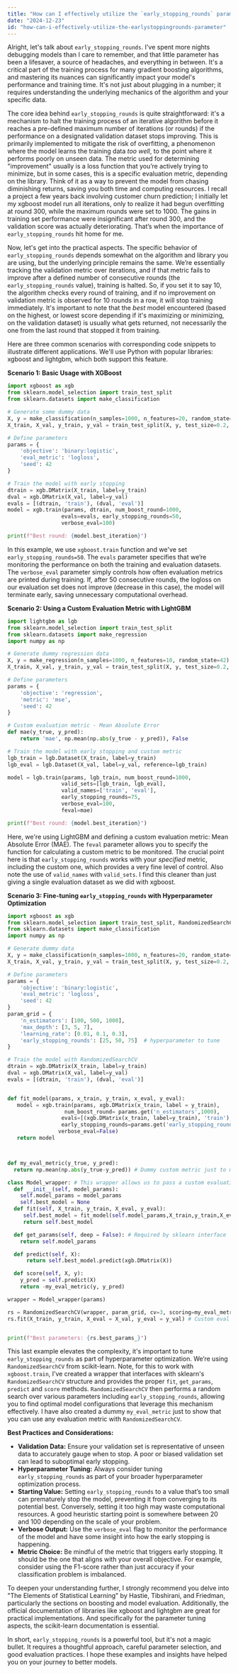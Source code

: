 ```yaml
---
title: "How can I effectively utilize the `early_stopping_rounds` parameter?"
date: "2024-12-23"
id: "how-can-i-effectively-utilize-the-earlystoppingrounds-parameter"
---
```


Alright, let's talk about `early_stopping_rounds`. I've spent more nights debugging models than I care to remember, and that little parameter has been a lifesaver, a source of headaches, and everything in between. It's a critical part of the training process for many gradient boosting algorithms, and mastering its nuances can significantly impact your model's performance and training time. It's not just about plugging in a number; it requires understanding the underlying mechanics of the algorithm and your specific data.

The core idea behind `early_stopping_rounds` is quite straightforward: it's a mechanism to halt the training process of an iterative algorithm before it reaches a pre-defined maximum number of iterations (or rounds) if the performance on a designated validation dataset stops improving. This is primarily implemented to mitigate the risk of overfitting, a phenomenon where the model learns the training data *too well*, to the point where it performs poorly on unseen data. The metric used for determining "improvement" usually is a loss function that you’re actively trying to minimize, but in some cases, this is a specific evaluation metric, depending on the library. Think of it as a way to prevent the model from chasing diminishing returns, saving you both time and computing resources. I recall a project a few years back involving customer churn prediction; I initially let my xgboost model run all iterations, only to realize it had begun overfitting at round 300, while the maximum rounds were set to 1000. The gains in training set performance were insignificant after round 300, and the validation score was actually deteriorating. That’s when the importance of `early_stopping_rounds` hit home for me.

Now, let's get into the practical aspects. The specific behavior of `early_stopping_rounds` depends somewhat on the algorithm and library you are using, but the underlying principle remains the same. We’re essentially tracking the validation metric over iterations, and if that metric fails to improve after a defined number of consecutive rounds (the `early_stopping_rounds` value), training is halted. So, if you set it to say 10, the algorithm checks every round of training, and if no improvement on validation metric is observed for 10 rounds in a row, it will stop training immediately. It's important to note that the *best* model encountered (based on the highest, or lowest score depending if it's maximizing or minimizing, on the validation dataset) is usually what gets returned, not necessarily the one from the last round that stopped it from training.

Here are three common scenarios with corresponding code snippets to illustrate different applications. We'll use Python with popular libraries: xgboost and lightgbm, which both support this feature.

**Scenario 1: Basic Usage with XGBoost**

```python
import xgboost as xgb
from sklearn.model_selection import train_test_split
from sklearn.datasets import make_classification

# Generate some dummy data
X, y = make_classification(n_samples=1000, n_features=20, random_state=42)
X_train, X_val, y_train, y_val = train_test_split(X, y, test_size=0.2, random_state=42)

# Define parameters
params = {
    'objective': 'binary:logistic',
    'eval_metric': 'logloss',
    'seed': 42
}

# Train the model with early stopping
dtrain = xgb.DMatrix(X_train, label=y_train)
dval = xgb.DMatrix(X_val, label=y_val)
evals = [(dtrain, 'train'), (dval, 'eval')]
model = xgb.train(params, dtrain, num_boost_round=1000,
                 evals=evals, early_stopping_rounds=50,
                 verbose_eval=100)

print(f"Best round: {model.best_iteration}")

```

In this example, we use `xgboost.train` function and we've set `early_stopping_rounds=50`. The `evals` parameter specifies that we’re monitoring the performance on both the training and evaluation datasets. The `verbose_eval` parameter simply controls how often evaluation metrics are printed during training. If, after 50 consecutive rounds, the logloss on our evaluation set does not improve (decrease in this case), the model will terminate early, saving unnecessary computational overhead.

**Scenario 2: Using a Custom Evaluation Metric with LightGBM**

```python
import lightgbm as lgb
from sklearn.model_selection import train_test_split
from sklearn.datasets import make_regression
import numpy as np

# Generate dummy regression data
X, y = make_regression(n_samples=1000, n_features=10, random_state=42)
X_train, X_val, y_train, y_val = train_test_split(X, y, test_size=0.2, random_state=42)

# Define parameters
params = {
    'objective': 'regression',
    'metric': 'mse',
    'seed': 42
}

# Custom evaluation metric - Mean Absolute Error
def mae(y_true, y_pred):
    return 'mae', np.mean(np.abs(y_true - y_pred)), False

# Train the model with early stopping and custom metric
lgb_train = lgb.Dataset(X_train, label=y_train)
lgb_eval = lgb.Dataset(X_val, label=y_val, reference=lgb_train)

model = lgb.train(params, lgb_train, num_boost_round=1000,
                 valid_sets=[lgb_train, lgb_eval],
                 valid_names=['train', 'eval'],
                 early_stopping_rounds=75,
                 verbose_eval=100,
                 feval=mae)

print(f"Best round: {model.best_iteration}")

```

Here, we're using LightGBM and defining a custom evaluation metric: Mean Absolute Error (MAE). The `feval` parameter allows you to specify the function for calculating a custom metric to be monitored. The crucial point here is that `early_stopping_rounds` works with your *specified* metric, including the custom one, which provides a very fine level of control. Also note the use of `valid_names` with `valid_sets`. I find this cleaner than just giving a single evaluation dataset as we did with xgboost.

**Scenario 3: Fine-tuning `early_stopping_rounds` with Hyperparameter Optimization**

```python
import xgboost as xgb
from sklearn.model_selection import train_test_split, RandomizedSearchCV
from sklearn.datasets import make_classification
import numpy as np

# Generate dummy data
X, y = make_classification(n_samples=1000, n_features=20, random_state=42)
X_train, X_val, y_train, y_val = train_test_split(X, y, test_size=0.2, random_state=42)

# Define parameters
params = {
    'objective': 'binary:logistic',
    'eval_metric': 'logloss',
    'seed': 42
}
param_grid = {
    'n_estimators': [100, 500, 1000],
    'max_depth': [3, 5, 7],
    'learning_rate': [0.01, 0.1, 0.3],
    'early_stopping_rounds': [25, 50, 75]  # hyperparameter to tune
}

# Train the model with RandomizedSearchCV
dtrain = xgb.DMatrix(X_train, label=y_train)
dval = xgb.DMatrix(X_val, label=y_val)
evals = [(dtrain, 'train'), (dval, 'eval')]


def fit_model(params, x_train, y_train, x_eval, y_eval):
   model = xgb.train(params, xgb.DMatrix(x_train, label = y_train),
                  num_boost_round= params.get('n_estimators',1000),
                 evals=[(xgb.DMatrix(x_train, label=y_train), 'train'), (xgb.DMatrix(x_eval, label=y_eval), 'eval')],
                 early_stopping_rounds=params.get('early_stopping_rounds',50),
                verbose_eval=False)
   return model



def my_eval_metric(y_true, y_pred):
  return np.mean(np.abs(y_true-y_pred)) # Dummy custom metric just to make this example complete, actual parameter optimization happens within the model object

class Model_wrapper: # This wrapper allows us to pass a custom evaluation function in RandomizedSearchCV
  def __init__(self, model_params):
    self.model_params = model_params
    self.best_model = None
  def fit(self, X_train, y_train, X_eval, y_eval):
     self.best_model = fit_model(self.model_params,X_train,y_train,X_eval,y_eval)
     return self.best_model

  def get_params(self, deep = False): # Required by sklearn interface
    return self.model_params

  def predict(self, X):
      return self.best_model.predict(xgb.DMatrix(X))

  def score(self, X, y):
    y_pred = self.predict(X)
    return -my_eval_metric(y, y_pred)

wrapper = Model_wrapper(params)

rs = RandomizedSearchCV(wrapper, param_grid, cv=3, scoring=my_eval_metric, random_state=42, n_iter = 5)
rs.fit(X_train, y_train, X_eval = X_val, y_eval = y_val) # Custom eval set using RandomizedSearchCV


print(f"Best parameters: {rs.best_params_}")

```

This last example elevates the complexity, it's important to tune `early_stopping_rounds` as part of hyperparameter optimization. We’re using `RandomizedSearchCV` from scikit-learn. Note, for this to work with `xgboost.train`, I’ve created a wrapper that interfaces with sklearn's `RandomizedSearchCV` structure and provides the proper `fit`, `get_params`, `predict` and `score` methods. `RandomizedSearchCV` then performs a random search over various parameters including `early_stopping_rounds`, allowing you to find optimal model configurations that leverage this mechanism effectively. I have also created a dummy `my_eval_metric` just to show that you can use any evaluation metric with `RandomizedSearchCV`.

**Best Practices and Considerations:**

*   **Validation Data:** Ensure your validation set is representative of unseen data to accurately gauge when to stop. A poor or biased validation set can lead to suboptimal early stopping.
*   **Hyperparameter Tuning:** Always consider tuning `early_stopping_rounds` as part of your broader hyperparameter optimization process.
*   **Starting Value:** Setting `early_stopping_rounds` to a value that’s too small can prematurely stop the model, preventing it from converging to its potential best. Conversely, setting it too high may waste computational resources. A good heuristic starting point is somewhere between 20 and 100 depending on the scale of your problem.
*   **Verbose Output:** Use the `verbose_eval` flag to monitor the performance of the model and have some insight into how the early stopping is happening.
*   **Metric Choice:** Be mindful of the metric that triggers early stopping. It should be the one that aligns with your overall objective. For example, consider using the F1-score rather than just accuracy if your classification problem is imbalanced.

To deepen your understanding further, I strongly recommend you delve into "The Elements of Statistical Learning" by Hastie, Tibshirani, and Friedman, particularly the sections on boosting and model evaluation. Additionally, the official documentation of libraries like xgboost and lightgbm are great for practical implementations. And specifically for the parameter tuning aspects, the scikit-learn documentation is essential.

In short, `early_stopping_rounds` is a powerful tool, but it's not a magic bullet. It requires a thoughtful approach, careful parameter selection, and good evaluation practices. I hope these examples and insights have helped you on your journey to better models.
